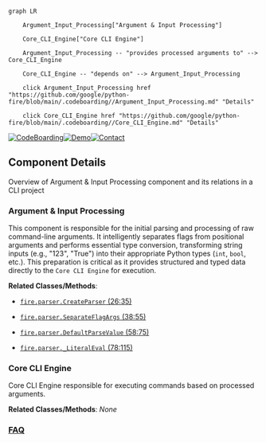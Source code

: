 ```mermaid

graph LR

    Argument_Input_Processing["Argument & Input Processing"]

    Core_CLI_Engine["Core CLI Engine"]

    Argument_Input_Processing -- "provides processed arguments to" --> Core_CLI_Engine

    Core_CLI_Engine -- "depends on" --> Argument_Input_Processing

    click Argument_Input_Processing href "https://github.com/google/python-fire/blob/main/.codeboarding//Argument_Input_Processing.md" "Details"

    click Core_CLI_Engine href "https://github.com/google/python-fire/blob/main/.codeboarding//Core_CLI_Engine.md" "Details"

```

[![CodeBoarding](https://img.shields.io/badge/Generated%20by-CodeBoarding-9cf?style=flat-square)](https://github.com/CodeBoarding/GeneratedOnBoardings)[![Demo](https://img.shields.io/badge/Try%20our-Demo-blue?style=flat-square)](https://www.codeboarding.org/demo)[![Contact](https://img.shields.io/badge/Contact%20us%20-%20contact@codeboarding.org-lightgrey?style=flat-square)](mailto:contact@codeboarding.org)



## Component Details



Overview of Argument & Input Processing component and its relations in a CLI project



### Argument & Input Processing

This component is responsible for the initial parsing and processing of raw command-line arguments. It intelligently separates flags from positional arguments and performs essential type conversion, transforming string inputs (e.g., "123", "True") into their appropriate Python types (`int`, `bool`, etc.). This preparation is critical as it provides structured and typed data directly to the `Core CLI Engine` for execution.





**Related Classes/Methods**:



- <a href="https://github.com/google/python-fire/blob/master/fire/parser.py#L26-L35" target="_blank" rel="noopener noreferrer">`fire.parser.CreateParser` (26:35)</a>

- <a href="https://github.com/google/python-fire/blob/master/fire/parser.py#L38-L55" target="_blank" rel="noopener noreferrer">`fire.parser.SeparateFlagArgs` (38:55)</a>

- <a href="https://github.com/google/python-fire/blob/master/fire/parser.py#L58-L75" target="_blank" rel="noopener noreferrer">`fire.parser.DefaultParseValue` (58:75)</a>

- <a href="https://github.com/google/python-fire/blob/master/fire/parser.py#L78-L115" target="_blank" rel="noopener noreferrer">`fire.parser._LiteralEval` (78:115)</a>





### Core CLI Engine

Core CLI Engine responsible for executing commands based on processed arguments.





**Related Classes/Methods**: _None_







### [FAQ](https://github.com/CodeBoarding/GeneratedOnBoardings/tree/main?tab=readme-ov-file#faq)